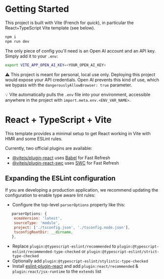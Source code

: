 # Getting Started

This project is built with Vite (French for _quick_), in particular the React+TypeScript Vite template (see below).

```bash
npm i
npm run dev
```

The only piece of config you'll need is an Open AI account and an API key. Simply add it to your `.env`:

```bash
export VITE_APP_OPEN_AI_KEY=<YOUR_OPEN_AI_KEY>
```

:warning: This project is meant for personal, local use only. Deploying this project would expose your API credentials. Open AI prevents this kind of use, which we bypass with the `dangerouslyAllowBrowser: true` parameter.

:bulb: Vite automatically pulls the `.env` file into your environment, accessible anywhere in the project with `import.meta.env.<ENV_VAR_NAME>`.

# React + TypeScript + Vite

This template provides a minimal setup to get React working in Vite with HMR and some ESLint rules.

Currently, two official plugins are available:

- [@vitejs/plugin-react](https://github.com/vitejs/vite-plugin-react/blob/main/packages/plugin-react/README.md) uses [Babel](https://babeljs.io/) for Fast Refresh
- [@vitejs/plugin-react-swc](https://github.com/vitejs/vite-plugin-react-swc) uses [SWC](https://swc.rs/) for Fast Refresh

## Expanding the ESLint configuration

If you are developing a production application, we recommend updating the configuration to enable type aware lint rules:

- Configure the top-level `parserOptions` property like this:

```js
   parserOptions: {
    ecmaVersion: 'latest',
    sourceType: 'module',
    project: ['./tsconfig.json', './tsconfig.node.json'],
    tsconfigRootDir: __dirname,
   },
```

- Replace `plugin:@typescript-eslint/recommended` to `plugin:@typescript-eslint/recommended-type-checked` or `plugin:@typescript-eslint/strict-type-checked`
- Optionally add `plugin:@typescript-eslint/stylistic-type-checked`
- Install [eslint-plugin-react](https://github.com/jsx-eslint/eslint-plugin-react) and add `plugin:react/recommended` & `plugin:react/jsx-runtime` to the `extends` list
